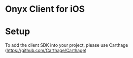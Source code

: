 # Onyx Client for iOS

# Setup

To add the client SDK into your project, please use Carthage (https://github.com/Carthage/Carthage)


